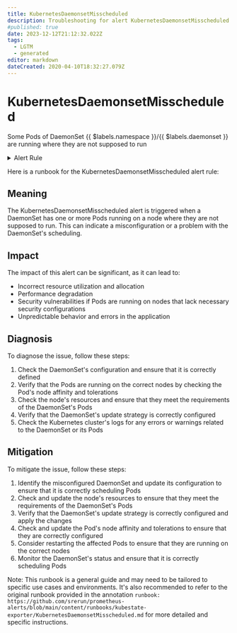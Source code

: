 ```yaml
---
title: KubernetesDaemonsetMisscheduled
description: Troubleshooting for alert KubernetesDaemonsetMisscheduled
#published: true
date: 2023-12-12T21:12:32.022Z
tags: 
  - LGTM
  - generated
editor: markdown
dateCreated: 2020-04-10T18:32:27.079Z
---
```


# KubernetesDaemonsetMisscheduled

Some Pods of DaemonSet {{ $labels.namespace }}/{{ $labels.daemonset }} are running where they are not supposed to run

<details>
  <summary>Alert Rule</summary>

{{% rule "kubernetes/kubestate-exporter.yml" "KubernetesDaemonsetMisscheduled" %}}

{{% comment %}}

```yaml
alert: KubernetesDaemonsetMisscheduled
expr: kube_daemonset_status_number_misscheduled > 0
for: 1m
labels:
    severity: critical
annotations:
    summary: Kubernetes DaemonSet misscheduled ({{ $labels.namespace }}/{{ $labels.daemonset }})
    description: |-
        Some Pods of DaemonSet {{ $labels.namespace }}/{{ $labels.daemonset }} are running where they are not supposed to run
          VALUE = {{ $value }}
          LABELS = {{ $labels }}
    runbook: https://github.com/srerun/prometheus-alerts/blob/main/content/runbooks/kubestate-exporter/KubernetesDaemonsetMisscheduled.md

```

{{% /comment %}}

</details>


Here is a runbook for the KubernetesDaemonsetMisscheduled alert rule:

## Meaning

The KubernetesDaemonsetMisscheduled alert is triggered when a DaemonSet has one or more Pods running on a node where they are not supposed to run. This can indicate a misconfiguration or a problem with the DaemonSet's scheduling.

## Impact

The impact of this alert can be significant, as it can lead to:

* Incorrect resource utilization and allocation
* Performance degradation
* Security vulnerabilities if Pods are running on nodes that lack necessary security configurations
* Unpredictable behavior and errors in the application

## Diagnosis

To diagnose the issue, follow these steps:

1. Check the DaemonSet's configuration and ensure that it is correctly defined
2. Verify that the Pods are running on the correct nodes by checking the Pod's node affinity and tolerations
3. Check the node's resources and ensure that they meet the requirements of the DaemonSet's Pods
4. Verify that the DaemonSet's update strategy is correctly configured
5. Check the Kubernetes cluster's logs for any errors or warnings related to the DaemonSet or its Pods

## Mitigation

To mitigate the issue, follow these steps:

1. Identify the misconfigured DaemonSet and update its configuration to ensure that it is correctly scheduling Pods
2. Check and update the node's resources to ensure that they meet the requirements of the DaemonSet's Pods
3. Verify that the DaemonSet's update strategy is correctly configured and apply the changes
4. Check and update the Pod's node affinity and tolerations to ensure that they are correctly configured
5. Consider restarting the affected Pods to ensure that they are running on the correct nodes
6. Monitor the DaemonSet's status and ensure that it is correctly scheduling Pods

Note: This runbook is a general guide and may need to be tailored to specific use cases and environments. It's also recommended to refer to the original runbook provided in the annotation `runbook: https://github.com/srerun/prometheus-alerts/blob/main/content/runbooks/kubestate-exporter/KubernetesDaemonsetMisscheduled.md` for more detailed and specific instructions.